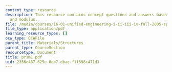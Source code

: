 ```yaml
---
content_type: resource
description: This resource contains concept questions and answers based on cross section
  and modulus.
file: /media/courses/16-01-unified-engineering-i-ii-iii-iv-fall-2005-spring-2006/2356e487625e0eb7dbacf1f698c471d3_prsm1.pdf
file_type: application/pdf
learning_resource_types: []
ocw_type: OCWFile
parent_title: Materials/Structures
parent_type: CourseSection
resourcetype: Document
title: prsm1.pdf
uid: 2356e487-625e-0eb7-dbac-f1f698c471d3
---
```

